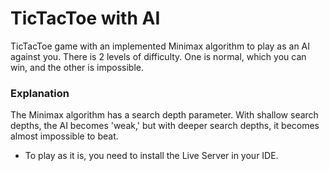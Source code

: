 # TicTacToe with AI

TicTacToe game with an implemented Minimax algorithm to play as an AI against you.
There is 2 levels of difficulty. One is normal, which you can win, and the other is impossible.

### Explanation
The Minimax algorithm has a search depth parameter. With shallow search depths, the AI becomes 'weak,' but with deeper search depths, it becomes almost impossible to beat.

- To play as it is, you need to install the Live Server in your IDE.
